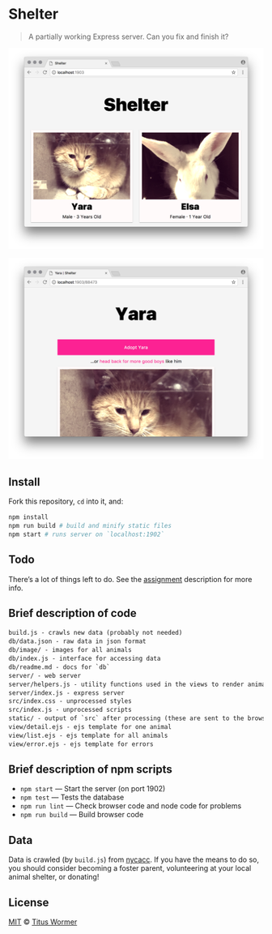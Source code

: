 <!-- lint disable no-html -->

# Shelter

> A partially working Express server.
> Can you fix and finish it?

![](screenshot.png)

![](screenshot-detail.png)

## Install

Fork this repository, `cd` into it, and:

```bash
npm install
npm run build # build and minify static files
npm start # runs server on `localhost:1902`
```

## Todo

There’s a lot of things left to do.
See the [assignment][] description for more info.

## Brief description of code

```txt
build.js - crawls new data (probably not needed)
db/data.json - raw data in json format
db/image/ - images for all animals
db/index.js - interface for accessing data
db/readme.md - docs for `db`
server/ - web server
server/helpers.js - utility functions used in the views to render animals
server/index.js - express server
src/index.css - unprocessed styles
src/index.js - unprocessed scripts
static/ - output of `src` after processing (these are sent to the browser)
view/detail.ejs - ejs template for one animal
view/list.ejs - ejs template for all animals
view/error.ejs - ejs template for errors
```

## Brief description of npm scripts

*   `npm start` — Start the server (on port 1902)
*   `npm test` — Tests the database
*   `npm run lint` — Check browser code and node code for problems
*   `npm run build` — Build browser code

## Data

Data is crawled (by `build.js`) from [nycacc][].
If you have the means to do so, you should consider becoming a foster parent,
volunteering at your local animal shelter, or donating!

## License

[MIT][] © [Titus Wormer][author]

[mit]: license

[author]: http://wooorm.com

[assignment]: https://github.com/cmda-be/course-17-18/blob/master/week-4.md#shelter

[nycacc]: http://nycacc.org

